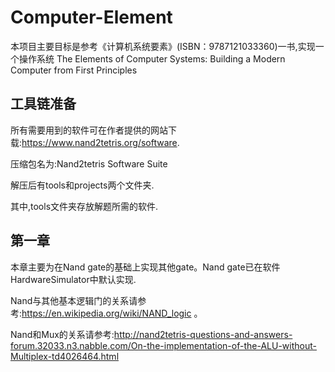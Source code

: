 # Computer-Element

本项目主要目标是参考《计算机系统要素》(ISBN：9787121033360)一书,实现一个操作系统
The Elements of Computer Systems: Building a Modern Computer from First Principles
## 工具链准备
所有需要用到的软件可在作者提供的网站下载:https://www.nand2tetris.org/software.

压缩包名为:Nand2tetris Software Suite

解压后有tools和projects两个文件夹.

其中,tools文件夹存放解题所需的软件.
## 第一章

本章主要为在Nand gate的基础上实现其他gate。Nand gate已在软件HardwareSimulator中默认实现.

Nand与其他基本逻辑门的关系请参考:https://en.wikipedia.org/wiki/NAND_logic 。

Nand和Mux的关系请参考:http://nand2tetris-questions-and-answers-forum.32033.n3.nabble.com/On-the-implementation-of-the-ALU-without-Multiplex-td4026464.html

